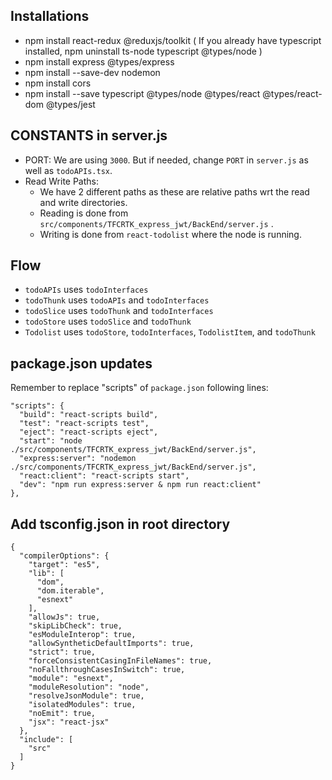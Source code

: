 ## Installations
- npm install react-redux @reduxjs/toolkit
( If you already have typescript installed, npm uninstall ts-node typescript @types/node )
- npm install express @types/express 
- npm install --save-dev nodemon 
- npm install cors
- npm install --save typescript @types/node @types/react @types/react-dom @types/jest

## CONSTANTS in server.js
- PORT: We are using `3000`. But if needed, change `PORT` in `server.js` as well as `todoAPIs.tsx`.
- Read Write Paths:
  - We have 2 different paths as these are relative paths wrt the read and write directories.
  - Reading is done from `src/components/TFCRTK_express_jwt/BackEnd/server.js` .
  - Writing is done from `react-todolist` where the node is running.

## Flow
- `todoAPIs` uses `todoInterfaces`
- `todoThunk` uses `todoAPIs` and `todoInterfaces`
- `todoSlice` uses `todoThunk` and `todoInterfaces`
- `todoStore` uses `todoSlice` and `todoThunk`
- `Todolist` uses `todoStore`, `todoInterfaces`, `TodolistItem`, and `todoThunk`

## package.json updates
Remember to replace "scripts" of `package.json` following lines:
```
"scripts": {
  "build": "react-scripts build",
  "test": "react-scripts test",
  "eject": "react-scripts eject",
  "start": "node ./src/components/TFCRTK_express_jwt/BackEnd/server.js",
  "express:server": "nodemon ./src/components/TFCRTK_express_jwt/BackEnd/server.js",
  "react:client": "react-scripts start",
  "dev": "npm run express:server & npm run react:client"
},
```

## Add tsconfig.json in root directory
```
{
  "compilerOptions": {
    "target": "es5",
    "lib": [
      "dom",
      "dom.iterable",
      "esnext"
    ],
    "allowJs": true,
    "skipLibCheck": true,
    "esModuleInterop": true,
    "allowSyntheticDefaultImports": true,
    "strict": true,
    "forceConsistentCasingInFileNames": true,
    "noFallthroughCasesInSwitch": true,
    "module": "esnext",
    "moduleResolution": "node",
    "resolveJsonModule": true,
    "isolatedModules": true,
    "noEmit": true,
    "jsx": "react-jsx"
  },
  "include": [
    "src"
  ]
}
```